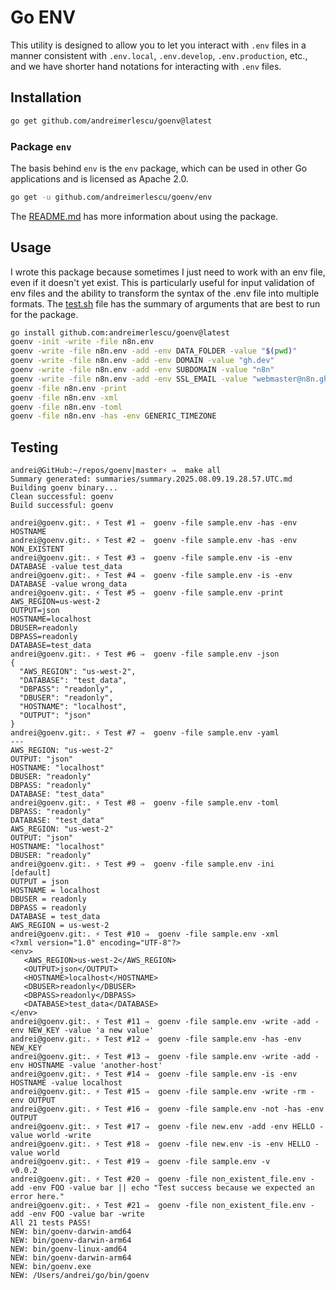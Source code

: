 # Go ENV

This utility is designed to allow you to let you interact with `.env` files in a manner consistent with `.env.local`, 
`.env.develop`, `.env.production`, etc., and we have shorter hand notations for interacting with `.env` files. 

## Installation

```bash
go get github.com/andreimerlescu/goenv@latest
```

### Package `env`

The basis behind `env` is the `env` package, which can be used in other Go applications and is licensed as Apache 2.0.

```bash
go get -u github.com/andreimerlescu/goenv/env
```

The [README.md](/env/README.md) has more information about using the package.

## Usage

I wrote this package because sometimes I just need to work with an env file, even if it doesn't yet exist. This is 
particularly useful for input validation of env files and the ability to transform the syntax of the .env file into
multiple formats. The [test.sh](test.sh) file has the summary of arguments that are best to run for the package. 


```sh
go install github.com:andreimerlescu/goenv@latest
goenv -init -write -file n8n.env
goenv -write -file n8n.env -add -env DATA_FOLDER -value "$(pwd)"
goenv -write -file n8n.env -add -env DOMAIN -value "gh.dev"
goenv -write -file n8n.env -add -env SUBDOMAIN -value "n8n"
goenv -write -file n8n.env -add -env SSL_EMAIL -value "webmaster@n8n.gh.dev"
goenv -file n8n.env -print
goenv -file n8n.env -xml
goenv -file n8n.env -toml
goenv -file n8n.env -has -env GENERIC_TIMEZONE
```

## Testing

```log
andrei@GitHub:~/repos/goenv|master⚡ ⇒  make all
Summary generated: summaries/summary.2025.08.09.19.28.57.UTC.md
Building goenv binary...
Clean successful: goenv
Build successful: goenv

andrei@goenv.git:. ⚡ Test #1 ⇒  goenv -file sample.env -has -env HOSTNAME
andrei@goenv.git:. ⚡ Test #2 ⇒  goenv -file sample.env -has -env NON_EXISTENT
andrei@goenv.git:. ⚡ Test #3 ⇒  goenv -file sample.env -is -env DATABASE -value test_data
andrei@goenv.git:. ⚡ Test #4 ⇒  goenv -file sample.env -is -env DATABASE -value wrong_data
andrei@goenv.git:. ⚡ Test #5 ⇒  goenv -file sample.env -print
AWS_REGION=us-west-2
OUTPUT=json
HOSTNAME=localhost
DBUSER=readonly
DBPASS=readonly
DATABASE=test_data
andrei@goenv.git:. ⚡ Test #6 ⇒  goenv -file sample.env -json
{
  "AWS_REGION": "us-west-2",
  "DATABASE": "test_data",
  "DBPASS": "readonly",
  "DBUSER": "readonly",
  "HOSTNAME": "localhost",
  "OUTPUT": "json"
}
andrei@goenv.git:. ⚡ Test #7 ⇒  goenv -file sample.env -yaml
---
AWS_REGION: "us-west-2" 
OUTPUT: "json" 
HOSTNAME: "localhost" 
DBUSER: "readonly" 
DBPASS: "readonly" 
DATABASE: "test_data" 
andrei@goenv.git:. ⚡ Test #8 ⇒  goenv -file sample.env -toml
DBPASS: "readonly" 
DATABASE: "test_data" 
AWS_REGION: "us-west-2" 
OUTPUT: "json" 
HOSTNAME: "localhost" 
DBUSER: "readonly" 
andrei@goenv.git:. ⚡ Test #9 ⇒  goenv -file sample.env -ini
[default]
OUTPUT = json
HOSTNAME = localhost
DBUSER = readonly
DBPASS = readonly
DATABASE = test_data
AWS_REGION = us-west-2
andrei@goenv.git:. ⚡ Test #10 ⇒  goenv -file sample.env -xml
<?xml version="1.0" encoding="UTF-8"?>
<env>
   <AWS_REGION>us-west-2</AWS_REGION>
   <OUTPUT>json</OUTPUT>
   <HOSTNAME>localhost</HOSTNAME>
   <DBUSER>readonly</DBUSER>
   <DBPASS>readonly</DBPASS>
   <DATABASE>test_data</DATABASE>
</env>
andrei@goenv.git:. ⚡ Test #11 ⇒  goenv -file sample.env -write -add -env NEW_KEY -value 'a new value'
andrei@goenv.git:. ⚡ Test #12 ⇒  goenv -file sample.env -has -env NEW_KEY
andrei@goenv.git:. ⚡ Test #13 ⇒  goenv -file sample.env -write -add -env HOSTNAME -value 'another-host'
andrei@goenv.git:. ⚡ Test #14 ⇒  goenv -file sample.env -is -env HOSTNAME -value localhost
andrei@goenv.git:. ⚡ Test #15 ⇒  goenv -file sample.env -write -rm -env OUTPUT
andrei@goenv.git:. ⚡ Test #16 ⇒  goenv -file sample.env -not -has -env OUTPUT
andrei@goenv.git:. ⚡ Test #17 ⇒  goenv -file new.env -add -env HELLO -value world -write
andrei@goenv.git:. ⚡ Test #18 ⇒  goenv -file new.env -is -env HELLO -value world
andrei@goenv.git:. ⚡ Test #19 ⇒  goenv -file sample.env -v
v0.0.2
andrei@goenv.git:. ⚡ Test #20 ⇒  goenv -file non_existent_file.env -add -env FOO -value bar || echo "Test success because we expected an error here."                                                                                                      
andrei@goenv.git:. ⚡ Test #21 ⇒  goenv -file non_existent_file.env -add -env FOO -value bar -write
All 21 tests PASS!
NEW: bin/goenv-darwin-amd64
NEW: bin/goenv-darwin-arm64
NEW: bin/goenv-linux-amd64
NEW: bin/goenv-darwin-arm64
NEW: bin/goenv.exe
NEW: /Users/andrei/go/bin/goenv
```
